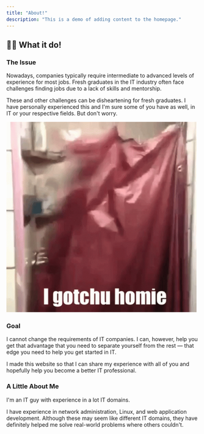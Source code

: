 ```yaml
---
title: "About!"
description: "This is a demo of adding content to the homepage."
---
```


## 👊🏾 What it do!

### The Issue

Nowadays, companies typically require intermediate to advanced levels of experience for most jobs. Fresh graduates in the IT industry often face challenges finding jobs due to a lack of skills and mentorship.

These and other challenges can be disheartening for fresh graduates. I have personally experienced this and I'm sure some of you have as well, in IT or your respective fields. But don't worry.

![I Gotchu](./i-gotchu-homie.gif)

### Goal

I cannot change the requirements of IT companies. I can, however, help you get that advantage that you need to separate yourself from the rest — that edge you need to help you get started in IT. 

I made this website so that I can share my experience with all of you and hopefully help you become a better IT professional.

### A Little About Me

I'm an IT guy with experience in a lot IT domains. 

I have experience in network administration, Linux, and web application development. Although these may seem like different IT domains, they have definitely helped me solve real-world problems where others couldn't.
